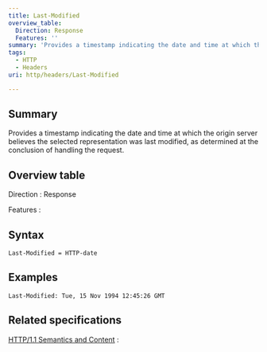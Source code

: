```yaml
---
title: Last-Modified
overview_table:
  Direction: Response
  Features: ''
summary: 'Provides a timestamp indicating the date and time at which the origin server believes the selected representation was last modified, as determined at the conclusion of handling the request.'
tags:
  - HTTP
  - Headers
uri: http/headers/Last-Modified

---
```

## <span>Summary</span>

Provides a timestamp indicating the date and time at which the origin server believes the selected representation was last modified, as determined at the conclusion of handling the request.

## <span>Overview table</span>

Direction
:   Response

Features
:

## <span>Syntax</span>

    Last-Modified = HTTP-date

## <span>Examples</span>

```
Last-Modified: Tue, 15 Nov 1994 12:45:26 GMT
```

## <span>Related specifications</span>

[HTTP/1.1 Semantics and Content](http://tools.ietf.org/html/rfc7232#section-2.2)
:


